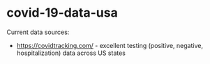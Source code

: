 # covid-19-data-usa

Current data sources:
 * https://covidtracking.com/ - excellent testing (positive, negative, hospitalization) data across US states
